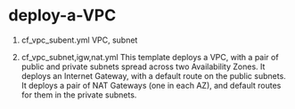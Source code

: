# deploy-a-VPC

1. cf_vpc_subent.yml
   VPC, subnet
   
2. cf_vpc_subnet,igw,nat.yml
  This template deploys a VPC, with a pair of public and private subnets spread across two Availability Zones. It deploys an Internet Gateway, with a default route on the public subnets. It deploys a pair of NAT Gateways (one in each AZ), and default routes for them in the private subnets.
